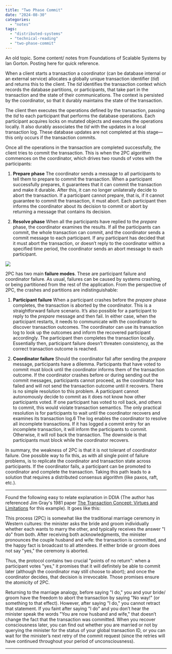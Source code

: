```yaml
---
title: "Two Phase Commit"
date: "2024-08-30"
categories: 
  - "notes"
tags: 
  - "distributed-systems"
  - "technical-reading"
  - "two-phase-commit"
---
```


An old topic. Some content/ notes from Foundations of Scalable Systems by Ian Gorton. Posting here for quick reference.

When a client starts a transaction a coordinator (can be database internal or an external service) allocates a globally unique transaction identifier (_tid_) and returns this to the client. The _tid_ identifies the transaction context which records the database partitions, or participants, that take part in the transaction and the state of their communications. The context is persisted by the coordinator, so that it durably maintains the state of the transaction.

The client then executes the operations defined by the transaction, passing the _tid_ to each participant that performs the database operations. Each participant acquires locks on mutated objects and executes the operations locally. It also durably associates the _tid_ with the updates in a local transaction log. These database updates are not completed at this stage—this only occurs if the transaction commits.

Once all the operations in the transaction are completed successfully, the client tries to commit the transaction. This is when the 2PC algorithm commences on the coordinator, which drives two rounds of votes with the participants:

1. **Prepare phase** The coordinator sends a message to all participants to tell them to prepare to commit the transaction. When a participant successfully prepares, it guarantees that it can commit the transaction and make it durable. After this, it can no longer unilaterally decide to abort the transaction. If a participant cannot prepare, that is, if it cannot guarantee to commit the transaction, it must abort. Each participant then informs the coordinator about its decision to commit or abort by returning a message that contains its decision.

3. **Resolve phase** When all the participants have replied to the _prepare_ phase, the coordinator examines the results. If all the participants can commit, the whole transaction can commit, and the coordinator sends a commit message to each participant. If any participant has decided that it must abort the transaction, or doesn’t reply to the coordinator within a specified time period, the coordinator sends an abort message to each participant.

![](images/two_phase_commit.png)

2PC has two main **failure modes**. These are participant failure and coordinator failure. As usual, failures can be caused by systems crashing, or being partitioned from the rest of the application. From the perspective of 2PC, the crashes and partitions are indistinguishable:

1. **Participant failure** When a participant crashes before the _prepare_ phase completes, the transaction is aborted by the coordinator. This is a straightforward failure scenario. It’s also possible for a participant to reply to the _prepare_ message and then fail. In either case, when the participant restarts, it needs to communicate with the coordinator to discover transaction outcomes. The coordinator can use its transaction log to look up the outcomes and inform the recovered participant accordingly. The participant then completes the transaction locally. Essentially then, participant failure doesn’t threaten consistency, as the correct transaction outcome is reached.

3. **Coordinator failure** Should the coordinator fail after sending the _prepare_ message, participants have a dilemma. Participants that have voted to commit must block until the coordinator informs them of the transaction outcome. If the coordinator crashes before or during sending out the commit messages, participants cannot proceed, as the coordinator has failed and will not send the transaction outcome until it recovers. There is no simple resolution to this problem. A participant cannot autonomously decide to commit as it does not know how other participants voted. If one participant has voted to roll back, and others to commit, this would violate transaction semantics. The only practical resolution is for participants to wait until the coordinator recovers and examines its transaction log.6 The log enables the coordinator to resolve all incomplete transactions. If it has logged a commit entry for an incomplete transaction, it will inform the participants to commit. Otherwise, it will roll back the transaction. The downside is that participants must block while the coordinator recovers.

In summary, the weakness of 2PC is that it is not tolerant of coordinator failure. One possible way to fix this, as with all single point of failure problems, is to replicate the coordinator and transaction state across participants. If the coordinator fails, a participant can be promoted to coordinator and complete the transaction. Taking this path leads to a solution that requires a distributed consensus algorithm (like paxos, raft, etc.).

---

Found the following easy to relate explanation in DDIA (The author has referenced Jim Gray's 1981 paper [The Transaction Concept: Virtues and Limitations](http://jimgray.azurewebsites.net/papers/thetransactionconcept.pdf) for this example). It goes like this:

This process (2PC) is somewhat like the traditional marriage ceremony in Western cultures: the minister asks the bride and groom individually whether each wants to marry the other, and typically receives the answer "I do" from both. After receiving both acknowledgments, the minister pronounces the couple husband and wife: the transaction is committed, and the happy fact is broadcast to all attendees. If either bride or groom does not say "yes," the ceremony is aborted.

Thus, the protocol contains two crucial "points of no return": when a participant votes "yes," it promises that it will definitely be able to commit later (although the coordinator may still choose to abort); and once the coordinator decides, that decision is irrevocable. Those promises ensure the atomicity of 2PC.

Returning to the marriage analogy, before saying "I do," you and your bride/ groom have the freedom to abort the transaction by saying "No way!" (or something to that effect). However, after saying "I do," you cannot retract that statement. If you faint after saying "I do" and you don’t hear the minister speak the words "You are now husband and wife," that doesn’t change the fact that the transaction was committed. When you recover consciousness later, you can find out whether you are married or not by querying the minister for the status of your global transaction ID, or you can wait for the minister’s next retry of the commit request (since the retries will have continued throughout your period of unconsciousness).

---